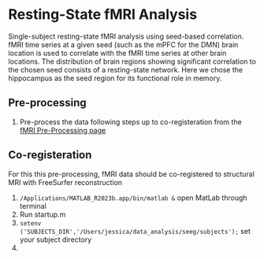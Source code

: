 # Resting-State fMRI Analysis
Single-subject resting-state fMRI analysis using seed-based correlation. fMRI time series at a given seed (such as the mPFC for the DMN) brain location is used to correlate with the fMRI time series at other brain locations. The distribution of brain regions showing significant correlation to the chosen seed consists of a resting-state network. Here we chose the hippocampus as the seed region for its functional role in memory.

## Pre-processing 
1. Pre-process the data following steps up to co-registeration from the [fMRI Pre-Processing page](https://github.com/Lin-Brain-Lab/fMRI-Analysis-For-Mac/blob/main/fMRI%20Pre-Processing.md)

## Co-registeration 
For this this pre-processing, fMRI data should be co-registered to structural MRI with FreeSurfer reconstruction
1. `/Applications/MATLAB_R2023b.app/bin/matlab &` open MatLab through terminal
2. Run startup.m
3. `setenv ('SUBJECTS_DIR','/Users/jessica/data_analysis/seeg/subjects');` set your subject directory
4. 
